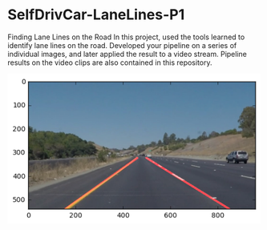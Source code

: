 # SelfDrivCar-LaneLines-P1

Finding Lane Lines on the Road
In this project, used the tools learned  to identify lane lines on the road. Developed your pipeline on a series of individual images, and later applied the result to a video stream. Pipeline results on the video clips are also contained in this repository.


![LeNet-5 Architecture](./test_images/solidYellowCurve-copy.jpg)
